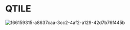 # QTILE
![166159315-a8637caa-3cc2-4af2-a129-42d7b76f445b](https://github.com/user-attachments/assets/e56532d9-c6a4-4275-b22d-1ce2f54df72e)
